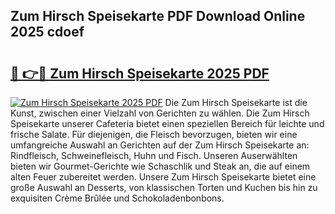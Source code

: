 ## Zum Hirsch Speisekarte PDF Download Online 2025 cdoef

# <h2><a href="http://gc93eq.nevu.top/?p=Zum+Hirsch+Speisekarte">🔗 👉🔴 Zum Hirsch Speisekarte 2025 PDF</a></h2>

[![Zum Hirsch Speisekarte 2025 PDF](https://i.imgur.com/dBaPXMq.png)](http://gc93eq.nevu.top/?p=Zum+Hirsch+Speisekarte)
Die Zum Hirsch Speisekarte ist die Kunst, zwischen einer Vielzahl von Gerichten zu wählen. Die Zum Hirsch Speisekarte unserer Cafeteria bietet einen speziellen Bereich für leichte und frische Salate. Für diejenigen, die Fleisch bevorzugen, bieten wir eine umfangreiche Auswahl an Gerichten auf der Zum Hirsch Speisekarte an: Rindfleisch, Schweinefleisch, Huhn und Fisch. Unseren Auserwählten bieten wir Gourmet-Gerichte wie Schaschlik und Steak an, die auf einem alten Feuer zubereitet werden. Unsere Zum Hirsch Speisekarte bietet eine große Auswahl an Desserts, von klassischen Torten und Kuchen bis hin zu exquisiten Crème Brûlée und Schokoladenbonbons.
